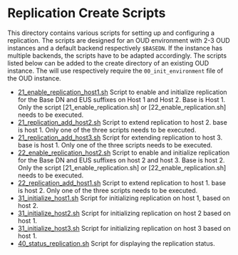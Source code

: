 # Replication Create Scripts

This directory contains various scripts for setting up and configuring a replication. The scripts are designed for an OUD environment with 2-3 OUD instances and a default backend respectively `$BASEDN`. If the instance has multiple backends, the scripts have to be adapted accordingly. The scripts listed below can be added to the create directory of an existing OUD instance. The will use respectively require the `00_init_environment` file of the OUD instance.

- [21_enable_replication_host1.sh](21_enable_replication_host1.sh) Script to enable and initialize replication for the Base DN and EUS suffixes on Host 1 and Host 2. Base is Host 1. Only the script [21_enable_replication.sh] or [22_enable_replication.sh] needs to be executed.
- [21_replication_add_host2.sh](21_replication_add_host2.sh) Script to extend replication to host 2. base is host 1. Only one of the three scripts needs to be executed.
- [21_replication_add_host3.sh](21_replication_add_host3.sh) Script for extending replication to host 3. base is host 1. Only one of the three scripts needs to be executed.
- [22_enable_replication_host2.sh](22_enable_replication_host2.sh) Script to enable and initialize replication for the Base DN and EUS suffixes on host 2 and host 3. Base is host 2. Only the script [21_enable_replication.sh] or [22_enable_replication.sh] needs to be executed.
- [22_replication_add_host1.sh](22_replication_add_host1.sh) Script to extend replication to host 1. base is host 2. Only one of the three scripts needs to be executed.
- [31_initialize_host1.sh](31_initialize_host1.sh) Script for initializing replication on host 1, based on host 2.
- [31_initialize_host2.sh](31_initialize_host2.sh) Script for initializing replication on host 2 based on host 1.
- [31_initialize_host3.sh](31_initialize_host3.sh) Script for initializing replication on host 3 based on host 1.
- [40_status_replication.sh](40_status_replication.sh) Script for displaying the replication status.
